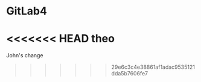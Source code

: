 # GitLab4
<<<<<<< HEAD
theo
=======

John's change
>>>>>>> 29e6c3c4e38861af1adac9535121dda5b7606fe7
